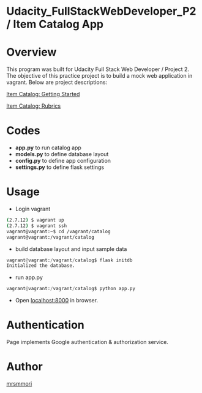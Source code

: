 Udacity_FullStackWebDeveloper_P2 / Item Catalog App
====

# Overview
This program was built for Udacity Full Stack Web Developer / Project 2.
The objective of this practice project is to build a mock web application in vagrant. Below are project descriptions:

<a href="https://docs.google.com/document/d/e/2PACX-1vT7XPf0O3oLCACjKEaRVc_Z-nNoG6_ssRoo_Mai5Ce6qFK_v7PpR1lxmudIOqzKo2asKOc89WC-qpfG/pub?embedded=true">Item Catalog: Getting Started</a>


<a href="https://review.udacity.com/#!/rubrics/2008/view">Item Catalog: Rubrics</a>

# Codes
- **app.py** to run catalog app
- **models.py** to define database layout
- **config.py** to define app configuration
- **settings.py** to define flask settings

# Usage

- Login vagrant
``` bash 
(2.7.12) $ vagrant up
(2.7.12) $ vagrant ssh
vagrant@vagrant:~$ cd /vagrant/catalog
vagrant@vagrant:/vagrant/catalog
```

- build database layout and input sample data
``` python
vagrant@vagrant:/vagrant/catalog$ flask initdb
Initialized the database.
```

- run app.py
``` python
vagrant@vagrant:/vagrant/catalog$ python app.py
```

- Open <a href="localhost:8000">localhost:8000</a> in browser.


# Authentication
Page implements Google authentication & authorization service.


# Author

[mrsmmori](https://github.com/mrsmmori)
